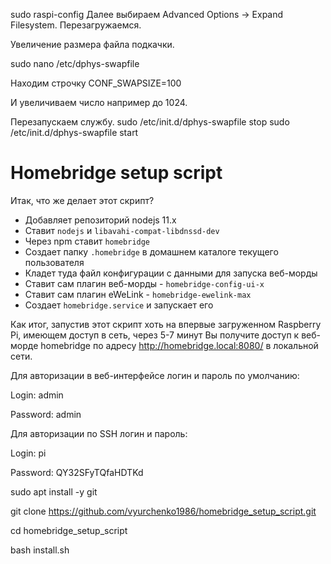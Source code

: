 sudo raspi-config
Далее выбираем Advanced Options → Expand Filesystem. Перезагружаемся.

Увеличение размера файла подкачки.

sudo nano /etc/dphys-swapfile

Находим строчку CONF_SWAPSIZE=100

И увеличиваем число например до 1024.

Перезапускаем службу.
sudo /etc/init.d/dphys-swapfile stop
sudo /etc/init.d/dphys-swapfile start

# Homebridge setup script

Итак, что же делает этот скрипт?

* Добавляет репозиторий nodejs 11.x
* Ставит `nodejs` и `libavahi-compat-libdnssd-dev`
* Через npm ставит `homebridge`
* Создает папку `.homebridge` в домашнем каталоге текущего пользователя
* Кладет туда файл конфигурации с данными для запуска веб-морды
* Ставит сам плагин веб-морды - `homebridge-config-ui-x`
* Ставит сам плагин eWeLink - `homebridge-ewelink-max`
* Создает `homebridge.service` и запускает его

Как итог, запустив этот скрипт хоть на впервые загруженном Raspberry Pi, имеющем доступ в сеть, через 5-7 минут Вы получите доступ к веб-морде homebridge по адресу http://homebridge.local:8080/ в локальной сети.

Для авторизации в веб-интерфейсе логин и пароль по умолчанию:

Login: admin

Password: admin

Для авторизации  по SSH логин и пароль:

Login: pi

Password: QY32SFyTQfaHDTKd


sudo apt install -y git

git clone https://github.com/vyurchenko1986/homebridge_setup_script.git

cd homebridge_setup_script

bash install.sh
